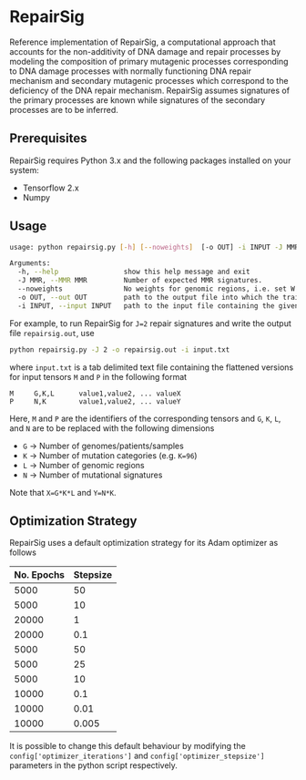 # RepairSig

Reference implementation of RepairSig, a computational approach that accounts for the non-additivity of  DNA damage and repair processes by modeling the composition of primary mutagenic processes corresponding to DNA damage processes with normally functioning DNA repair mechanism and secondary mutagenic processes which correspond to the deficiency of the DNA repair mechanism. RepairSig assumes signatures of the primary processes are known while signatures of the secondary processes are to be inferred.

## Prerequisites

RepairSig requires Python 3.x and the following packages installed on your system:

* Tensorflow 2.x
* Numpy

## Usage
```bash
usage: python repairsig.py [-h] [--noweights]  [-o OUT] -i INPUT -J MMR

Arguments:
  -h, --help                show this help message and exit
  -J MMR, --MMR MMR         Number of expected MMR signatures.
  --noweights               No weights for genomic regions, i.e. set W and R to 1. Do not optimize W and R.
  -o OUT, --out OUT         path to the output file into which the trained tensors will be written
  -i INPUT, --input INPUT   path to the input file containing the given tensors
```

For example, to run RepairSig for `J=2` repair signatures and write the output file `repairsig.out`, use
```bash
python repairsig.py -J 2 -o repairsig.out -i input.txt
```

where `input.txt` is a tab delimited text file containing the flattened versions for input tensors `M` and `P` in the following format

```text
M     G,K,L      value1,value2, ... valueX
P     N,K        value1,value2, ... valueY
```

Here, `M` and `P` are the identifiers of the corresponding tensors and `G`, `K`, `L`, and `N` are to be replaced with the following dimensions
* `G` -> Number of genomes/patients/samples
* `K` -> Number of mutation categories (e.g. `K=96`)
* `L` -> Number of genomic regions
* `N` -> Number of mutational signatures

Note that `X=G*K*L` and `Y=N*K`.

## Optimization Strategy
 
RepairSig uses a default optimization strategy for its Adam optimizer as follows

|No. Epochs| Stepsize|
|----------|---------|
| 5000     |50       |
| 5000     |10 |
| 20000    | 1 |
| 20000    | 0.1|
| 5000     | 50|
| 5000     | 25|
| 5000     | 10 |
| 10000    | 0.1|
| 10000    | 0.01|
| 10000    | 0.005 |

It is possible to change this default behaviour by modifying the `config['optimizer_iterations']` and `config['optimizer_stepsize']` parameters in the python script respectively.
